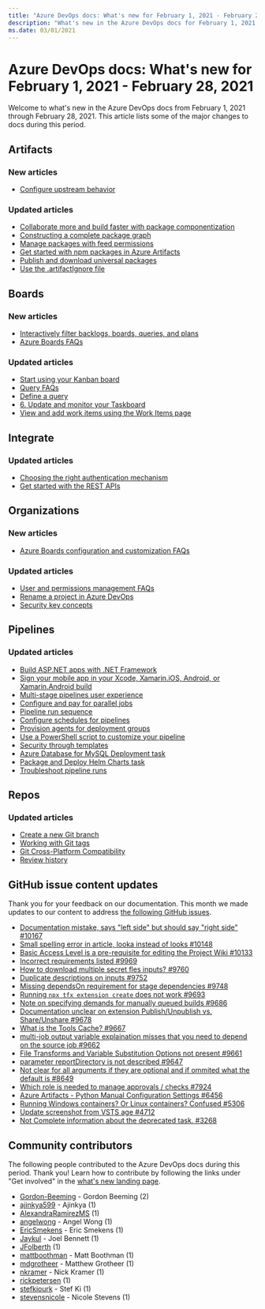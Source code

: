 ```yaml
---
title: "Azure DevOps docs: What's new for February 1, 2021 - February 28, 2021"
description: "What's new in the Azure DevOps docs for February 1, 2021 - February 28, 2021."
ms.date: 03/01/2021
---
```


# Azure DevOps docs: What's new for February 1, 2021 - February 28, 2021

Welcome to what's new in the Azure DevOps docs from February 1, 2021 through February 28, 2021. This article lists some of the major changes to docs during this period.

## Artifacts

### New articles

- [Configure upstream behavior](/azure/devops/artifacts/concepts/upstream-behavior)

### Updated articles

- [Collaborate more and build faster with package componentization](/azure/devops/artifacts/collaborate-with-packages)
- [Constructing a complete package graph](/azure/devops/artifacts/concepts/package-graph)
- [Manage packages with feed permissions](/azure/devops/artifacts/feeds/feed-permissions)
- [Get started with npm packages in Azure Artifacts](/azure/devops/artifacts/get-started-npm)
- [Publish and download universal packages](/azure/devops/artifacts/quickstarts/universal-packages)
- [Use the .artifactIgnore file](/azure/devops/artifacts/reference/artifactignore)

## Boards

### New articles

- [Interactively filter backlogs, boards, queries, and plans](/azure/devops/boards/backlogs/filter-backlogs-boards-plans)
- [Azure Boards FAQs](/azure/devops/boards/faqs)

### Updated articles

- [Start using your Kanban board](/azure/devops/boards/boards/kanban-quickstart)
- [Query FAQs](/azure/devops/boards/queries/query-faqs)
- [Define a query](/azure/devops/boards/queries/using-queries)
- [6. Update and monitor your Taskboard](/azure/devops/boards/sprints/task-board)
- [View and add work items using the Work Items page](/azure/devops/boards/work-items/view-add-work-items)

## Integrate

### Updated articles

- [Choosing the right authentication mechanism](/azure/devops/integrate/get-started/authentication/authentication-guidance)
- [Get started with the REST APIs](/azure/devops/integrate/how-to/call-rest-api)

## Organizations

### New articles

- [Azure Boards configuration and customization FAQs](/azure/devops/organizations/settings/work/faqs)

### Updated articles

- [User and permissions management FAQs](/azure/devops/organizations/accounts/faq-user-and-permissions-management)
- [Rename a project in Azure DevOps](/azure/devops/organizations/projects/rename-project)
- [Security key concepts](/azure/devops/organizations/security/security-glossary)

## Pipelines

### Updated articles

- [Build ASP.NET apps with .NET Framework](/azure/devops/pipelines/apps/aspnet/build-aspnet-4)
- [Sign your mobile app in your Xcode, Xamarin.iOS, Android, or Xamarin.Android build](/azure/devops/pipelines/apps/mobile/secure-certs)
- [Multi-stage pipelines user experience](/azure/devops/pipelines/get-started/multi-stage-pipelines-experience)
- [Configure and pay for parallel jobs](/azure/devops/pipelines/licensing/concurrent-jobs)
- [Pipeline run sequence](/azure/devops/pipelines/process/runs)
- [Configure schedules for pipelines](/azure/devops/pipelines/process/scheduled-triggers)
- [Provision agents for deployment groups](/azure/devops/pipelines/release/deployment-groups/howto-provision-deployment-group-agents)
- [Use a PowerShell script to customize your pipeline](/azure/devops/pipelines/scripts/powershell)
- [Security through templates](/azure/devops/pipelines/security/templates)
- [Azure Database for MySQL Deployment task](/azure/devops/pipelines/tasks/deploy/azure-mysql-deployment)
- [Package and Deploy Helm Charts task](/azure/devops/pipelines/tasks/deploy/helm-deploy)
- [Troubleshoot pipeline runs](/azure/devops/pipelines/troubleshooting/troubleshooting)

## Repos

### Updated articles

- [Create a new Git branch](/azure/devops/repos/git/create-branch)
- [Working with Git tags](/azure/devops/repos/git/git-tags)
- [Git Cross-Platform Compatibility](/azure/devops/repos/git/os-compatibility)
- [Review history](/azure/devops/repos/git/review-history)

## GitHub issue content updates

Thank you for your feedback on our documentation. This month we made updates to our content to address [the following GitHub issues](https://github.com/MicrosoftDocs/azure-devops-docs/issues?q=linked%3Apr+type%3Aissue+state%3Aclosed+closed%3A2021-02-01..2021-02-28).

- [Documentation mistake, says "left side" but should say "right side" #10167](https://github.com/MicrosoftDocs/azure-devops-docs/issues/10167)
- [Small spelling error in article, looka instead of looks #10148](https://github.com/MicrosoftDocs/azure-devops-docs/issues/10148)
- [Basic Access Level is a pre-requisite for editing the Project Wiki #10133](https://github.com/MicrosoftDocs/azure-devops-docs/issues/10133)
- [Incorrect requirements listed #9969](https://github.com/MicrosoftDocs/azure-devops-docs/issues/9969)
- [How to download  multiple secret fles inputs? #9760](https://github.com/MicrosoftDocs/azure-devops-docs/issues/9760)
- [Duplicate descriptions on inputs #9752](https://github.com/MicrosoftDocs/azure-devops-docs/issues/9752)
- [Missing dependsOn requirement for stage dependencies #9748](https://github.com/MicrosoftDocs/azure-devops-docs/issues/9748)
- [Running `npx tfx extension create` does not work #9693](https://github.com/MicrosoftDocs/azure-devops-docs/issues/9693)
- [Note on specifying demands for manually queued builds #9686](https://github.com/MicrosoftDocs/azure-devops-docs/issues/9686)
- [Documentation unclear on extension Publish/Unpublish vs. Share/Unshare #9678](https://github.com/MicrosoftDocs/azure-devops-docs/issues/9678)
- [What is the Tools Cache? #9667](https://github.com/MicrosoftDocs/azure-devops-docs/issues/9667)
- [multi-job output variable explaination misses that you need to depend on the source job #9662](https://github.com/MicrosoftDocs/azure-devops-docs/issues/9662)
- [File Transforms and Variable Substitution Options not present #9661](https://github.com/MicrosoftDocs/azure-devops-docs/issues/9661)
- [parameter reportDirectory is not described #9647](https://github.com/MicrosoftDocs/azure-devops-docs/issues/9647)
- [Not clear for all arguments if they are optional and if ommited what the default is #8649](https://github.com/MicrosoftDocs/azure-devops-docs/issues/8649)
- [Which role is needed to manage approvals / checks #7924](https://github.com/MicrosoftDocs/azure-devops-docs/issues/7924)
- [Azure Artifacts - Python Manual Configuration Settings #6456](https://github.com/MicrosoftDocs/azure-devops-docs/issues/6456)
- [Running Windows containers? Or Linux containers? Confused #5306](https://github.com/MicrosoftDocs/azure-devops-docs/issues/5306)
- [Update screenshot from VSTS age #4712](https://github.com/MicrosoftDocs/azure-devops-docs/issues/4712)
- [Not Complete information about the deprecated task. #3268](https://github.com/MicrosoftDocs/azure-devops-docs/issues/3268)

## Community contributors

The following people contributed to the Azure DevOps docs during this period. Thank you! Learn how to contribute by following the links under "Get involved" in the [what's new landing page](index.yml).

- [Gordon-Beeming](https://github.com/Gordon-Beeming) - Gordon Beeming (2)
- [ajinkya599](https://github.com/ajinkya599) - Ajinkya (1)
- [AlexandraRamirezMS](https://github.com/AlexandraRamirezMS) (1)
- [angelwong](https://github.com/angelwong) - Angel Wong (1)
- [EricSmekens](https://github.com/EricSmekens) - Eric Smekens (1)
- [Jaykul](https://github.com/Jaykul) - Joel Bennett (1)
- [JFolberth](https://github.com/JFolberth) (1)
- [mattboothman](https://github.com/mattboothman) - Matt Boothman (1)
- [mdgrotheer](https://github.com/mdgrotheer) - Matthew Grotheer (1)
- [nkramer](https://github.com/nkramer) - Nick Kramer (1)
- [rickpetersen](https://github.com/rickpetersen) (1)
- [stefkiourk](https://github.com/stefkiourk) - Stef Ki (1)
- [stevensnicole](https://github.com/stevensnicole) - Nicole Stevens (1)

